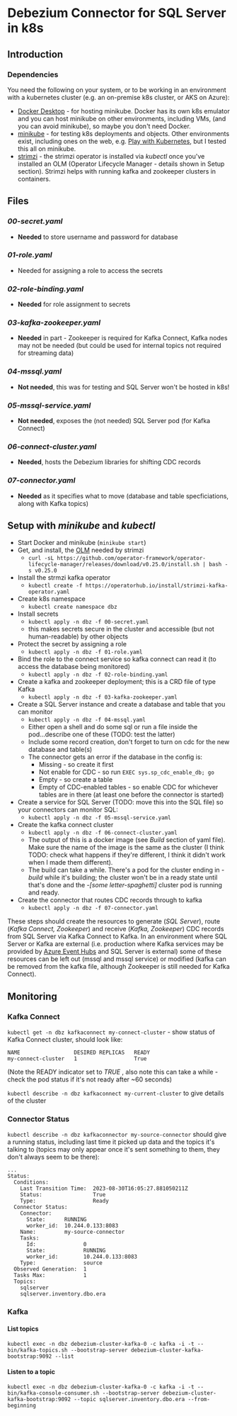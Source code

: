 # Debezium Connector for SQL Server in k8s

## Introduction
### Dependencies
You need the following on your system, or to be working in an environment with a kubernetes cluster (e.g. an on-premise k8s cluster, or AKS on Azure):
- [Docker Desktop](https://www.docker.com/products/docker-desktop/) - for hosting minikube.  Docker has its own k8s emulator and you can host minikube on other environments, including VMs, (and you can avoid minikube), so maybe you don't need Docker.
- [minikube](https://minikube.sigs.k8s.io/docs/start/) - for testing k8s deployments and objects.  Other environments exist, including ones on the web, e.g. [Play with Kubernetes](https://labs.play-with-k8s.com), but I tested this all on minikube.
- [strimzi](https://strimzi.io/) - the strimzi operator is installed via _kubectl_ once you've installed an OLM (Operator Lifecycle Manager - details shown in Setup section).  Strimzi helps with running kafka and zookeeper clusters in containers.

## Files

### _00-secret.yaml_
- **Needed** to store username and password for database
### _01-role.yaml_
- Needed for assigning a role to access the secrets
### _02-role-binding.yaml_
- **Needed** for role assignment to secrets
### _03-kafka-zookeeper.yaml_
- **Needed** in part - Zookeeper is required for Kafka Connect, Kafka nodes may not be needed (but could be used for internal topics not required for streaming data)
### _04-mssql.yaml_
- **Not needed**, this was for testing and SQL Server won't be hosted in k8s!
### _05-mssql-service.yaml_
- **Not needed**, exposes the (not needed) SQL Server pod (for Kafka Connect)
### _06-connect-cluster.yaml_
- **Needed**, hosts the Debezium libraries for shifting CDC records
### _07-connector.yaml_
- **Needed** as it specifies what to move (database and table specficiations, along with Kafka topics)

## Setup with _minikube_ and _kubectl_
- Start Docker and minikube (`minikube start`)
- Get, and install, the [OLM](https://olm.operatorframework.io) needed by strimzi
  - `curl -sL https://github.com/operator-framework/operator-lifecycle-manager/releases/download/v0.25.0/install.sh | bash -s v0.25.0`
- Install the strmzi kafka operator
  - `kubectl create -f https://operatorhub.io/install/strimzi-kafka-operator.yaml`
- Create k8s namespace
  - `kubectl create namespace dbz`
- Install secrets
  - `kubectl apply -n dbz -f 00-secret.yaml`
  - this makes secrets secure in the cluster and accessible (but not human-readable) by other objects
- Protect the secret by assigning a role
  - `kubectl apply -n dbz -f 01-role.yaml`
- Bind the role to the connect service so kafka connect can read it (to access the database being monitored)
  - `kubectl apply -n dbz -f 02-role-binding.yaml`
- Create a kafka and zookeeper deployment; this is a CRD file of type Kafka
  - `kubectl apply -n dbz -f 03-kafka-zookeeper.yaml`
- Create a SQL Server instance and create a database and table that you can monitor
  - `kubectl apply -n dbz -f 04-mssql.yaml`
  - Either open a shell and do some sql or run a file inside the pod...describe one of these (TODO: test the latter)
  - Include some record creation, don't forget to turn on cdc for the new database and table(s)
  - The connector gets an error if the database in the config is:
    - Missing - so create it first
    - Not enable for CDC - so run `EXEC sys.sp_cdc_enable_db; go`
    - Empty - so create a table
    - Empty of CDC-enabled tables - so enable CDC for whichever tables are in there (at least one before the connector is started)
- Create a service for SQL Server (TODO: move this into the SQL file) so your connectors can monitor SQL:
  - `kubectl apply -n dbz -f 05-mssql-service.yaml`
- Create the kafka connect cluster
  - `kubectl apply -n dbz -f 06-connect-cluster.yaml`
  - The output of this is a docker image (see _Build_ section of yaml file).  Make sure the name of the image is the same as the cluster (I think TODO: check what happens if they're different, I think it didn't work when I made them different).
  - The build can take a while.  There's a pod for the cluster ending in _-build_ while it's building; the cluster won't be in a ready state until that's done and the _-[some letter-spaghetti]_ cluster pod is running and ready.
- Create the connector that routes CDC records through to kafka
  - `kubectl apply -n dbz -f 07-connector.yaml`


These steps should create the resources to generate (_SQL Server_), route (_Kafka Connect, Zookeeper_) and receive (_Kafka, Zookeeper_) CDC records from SQL Server via Kafka Connect to Kafka.  In an environment where SQL Server or Kafka are external (i.e. production where Kafka services may be provided by [Azure Event Hubs](https://learn.microsoft.com/en-us/azure/event-hubs/azure-event-hubs-kafka-overview) and SQL Server is external) some of these resources can be left out (mssql and mssql service) or modified (kafka can be removed from the kafka file, although Zookeeper is still needed for Kafka Connect).

## Monitoring
### Kafka Connect
`kubectl get -n dbz kafkaconnect my-connect-cluster` - show status of Kafka Connect cluster, should look like:
```
NAME                 DESIRED REPLICAS   READY
my-connect-cluster   1                  True
```

(Note the READY indicator set to _TRUE_ , also note this can take a while - check the pod status if it's not ready after ~60 seconds)

`kubectl describe -n dbz kafkaconnect my-current-cluster` to give details of the cluster
### Connector Status
`kubectl describe -n dbz kafkaconnector my-source-connector` should give a running status, including last time it picked up data and the topics it's talking to (topics may only appear once it's sent something to them, they don't always seem to be there):
```
...
Status:
  Conditions:
    Last Transition Time:  2023-08-30T16:05:27.881050211Z
    Status:                True
    Type:                  Ready
  Connector Status:
    Connector:
      State:      RUNNING
      worker_id:  10.244.0.133:8083
    Name:         my-source-connector
    Tasks:
      Id:               0
      State:            RUNNING
      worker_id:        10.244.0.133:8083
    Type:               source
  Observed Generation:  1
  Tasks Max:            1
  Topics:
    sqlserver
    sqlserver.inventory.dbo.era
```
### Kafka
#### List topics
`kubectl exec -n dbz debezium-cluster-kafka-0 -c kafka -i -t -- bin/kafka-topics.sh --bootstrap-server debezium-cluster-kafka-bootstrap:9092 --list`
#### Listen to a topic
`kubectl exec -n dbz debezium-cluster-kafka-0 -c kafka -i -t -- bin/kafka-console-consumer.sh --bootstrap-server debezium-cluster-kafka-bootstrap:9092 --topic sqlserver.inventory.dbo.era --from-beginning`
